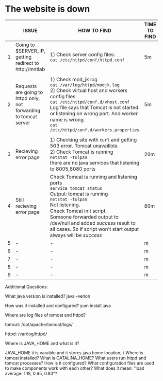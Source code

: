# The website is down

|| ISSUE | HOW TO FIND | TIME TO FIND | HOW TO FIX | TIME TO FIX
--- | --- | --- | --- |---| ---  
1 | Going to $SERVER_IP, getting redirect to http://mntlab | 1) Check server config files: <br> `cat /etc/httpd/conf/httpd.conf` |5m| Remove *redirect* directive with entire *VirtualHost* block, we have it in *vhost.conf*| 20m 
2 | Requests are going to httpd only, not forwarding to tomcat server | 1) Check mod_jk log <br> `cat /var/log/httpd/modjk.log` <br> 2) Check virtual host and workers config files:  <br> `cat /etc/httpd/conf.d/vhost.conf` <br> Log file says that Tomcat is not started or listening on wrong port. And worker name is wrong. <br> `cat /etc/httpd/conf.d/workers.properties` | 5m |  Edit *VirtualHost* directive in *vhost.conf*, change address to * , to enable bind on all interfaces <br> Fix wrong worker name and ip/port in *workers.properties*   | 50m
3 | Recieving error page | 1) Checking site with `curl` and getting 503 error. Tomcat unavailible. <br> 2) Check Tomcat is running <br> `netstat -tulpan` <br> there are no java services that listening to 8005,8080 ports | 20m | Start Tomcat server <br> `service tomcat start` | 1m
4 | Still recieving error page | Check Tomcat is running and listening ports <br> `service tomcat status` <br> Output: tomcat is running <br> `netstat -tulpan` <br> Not listening. <br> Check Tomcat init script. <br> Someone forwarded output to /dev/null and added *success* result to all cases. So if script won't start output always will be *success* | 80m | Fix init script by removing *> /dev/null* and *success* | 60m
5 | - | - | m | - | m
6 | - | - | m | - | m
7 | - | - | m | - | m
8 | - | - | m | - | m
9 | - | - | m | - | m


Additional Questions:

What java version is installed? java -verion

How was it installed and configured? yum install java

Where are log files of tomcat and httpd? 

tomcat: /opt/apache/tomcat/logs/

httpd: /var/log/httpd/

Where is JAVA_HOME and what is it?

JAVA_HOME it is varaible and it stores java home location, /
Where is tomcat installed?
What is CATALINA_HOME?
What users run httpd and tomcat processes? How is it configured?
What configuration files are used to make components work with each other?
What does it mean: “load average: 1.18, 0.95, 0.83”?
